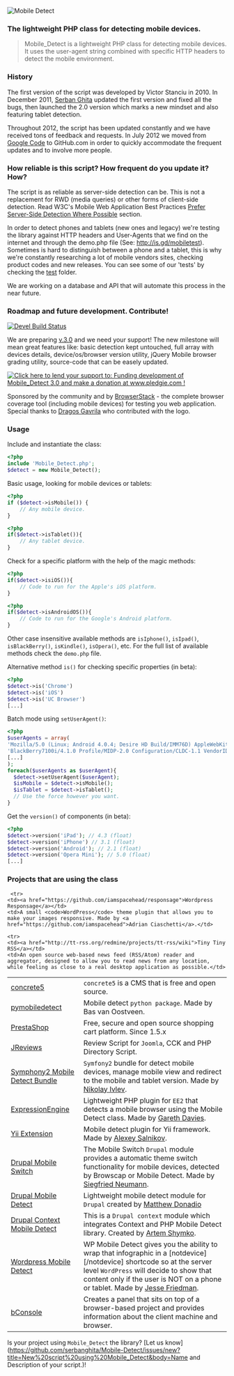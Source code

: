 ![Mobile Detect](http://demo.mobiledetect.net/logo-github.png)

### The lightweight PHP class for detecting mobile devices.

> Mobile\_Detect is a lightweight PHP class for detecting mobile devices. It uses the user-agent string combined with specific HTTP headers to detect the mobile environment.

### History

The first version of the script was developed by Victor Stanciu in 2010.
In December 2011, [Serban Ghita](http://twitter.com/serbanghita) updated the first version and fixed all the bugs, then launched the 2.0 version which marks a new mindset and also featuring tablet detection.

Throughout 2012, the script has been updated constantly and we have received tons of feedback and requests. In July 2012 we moved from [Google Code](http://code.google.com/p/php-mobile-detect/) to GitHub.com in order to quickly accommodate the frequent updates and to involve more people.

### How reliable is this script? How frequent do you update it? How?

The script is as reliable as server-side detection can be. This is not a replacement for RWD (media queries) or other forms of client-side detection. Read W3C's Mobile Web Application Best Practices [Prefer Server-Side Detection Where Possible](http://www.w3.org/TR/mwabp/#bp-devcap-detection) section.

In order to detect phones and tablets (new ones and legacy) we're testing the library against HTTP headers and User-Agents that we find on the internet and through the demo.php file (See: http://is.gd/mobiletest). Sometimes is hard to distinguish between a phone and a tablet, this is why we're constantly researching a lot of mobile vendors sites, checking product codes and new releases. You can see some of our 'tests' by checking the [test](https://github.com/serbanghita/Mobile-Detect/tree/master/tests) folder.

We are working on a database and API that will automate this process in the near future.

### Roadmap and future development. Contribute!

[![Devel Build Status](https://travis-ci.org/serbanghita/Mobile-Detect.png?branch=devel)](https://travis-ci.org/serbanghita/Mobile-Detect)

We are preparing [v.3.0](https://github.com/serbanghita/Mobile-Detect/wiki/Roadmap) and we need your support! The new milestone will mean great features like: basic detection kept untouched, full array with devices details, device/os/browser version utility, jQuery Mobile browser grading utility, source-code that can be easely updated.

<a href='http://www.pledgie.com/campaigns/18179'><img alt='Click here to lend your support to: Funding development of Mobile_Detect 3.0 and make a donation at www.pledgie.com !' src='http://www.pledgie.com/campaigns/18179.png?skin_name=chrome' border='0' /></a>

Sponsored by the community and by [BrowserStack](http://www.browserstack.com) - the complete browser coverage tool (including mobile devices) for testing you web application.
Special thanks to [Dragos Gavrila](https://twitter.com/grafician) who contributed with the logo.

### Usage

Include and instantiate the class:
```php
<?php
include 'Mobile_Detect.php';
$detect = new Mobile_Detect();
```
Basic usage, looking for mobile devices or tablets:
```php
<?php
if ($detect->isMobile()) {
    // Any mobile device.
}
```

```php
<?php
if($detect->isTablet()){
    // Any tablet device.
}
```

Check for a specific platform with the help of the magic methods:
```php
<?php
if($detect->isiOS()){
    // Code to run for the Apple's iOS platform.
}
```

```php
<?php
if($detect->isAndroidOS()){
    // Code to run for the Google's Android platform.
}
```
Other case insensitive available methods are `isIphone()`, `isIpad()`, `isBlackBerry()`, `isKindle()`, `isOpera()`, etc. For the full list of available methods check the `demo.php` file.

Alternative method `is()` for checking specific properties (in beta):
```php
<?php
$detect->is('Chrome')
$detect->is('iOS')
$detect->is('UC Browser')
[...]
```

Batch mode using `setUserAgent()`:
```php
<?php
$userAgents = array(
'Mozilla/5.0 (Linux; Android 4.0.4; Desire HD Build/IMM76D) AppleWebKit/535.19 (KHTML, like Gecko) Chrome/18.0.1025.166 Mobile Safari/535.19',
'BlackBerry7100i/4.1.0 Profile/MIDP-2.0 Configuration/CLDC-1.1 VendorID/103',
[...]
);
foreach($userAgents as $userAgent){
  $detect->setUserAgent($userAgent);
  $isMobile = $detect->isMobile();
  $isTablet = $detect->isTablet();
  // Use the force however you want.
}
```

Get the `version()` of components (in beta):
```php
<?php
$detect->version('iPad'); // 4.3 (float)
$detect->version('iPhone') // 3.1 (float)
$detect->version('Android'); // 2.1 (float)
$detect->version('Opera Mini'); // 5.0 (float)
[...]
```

### Projects that are using the class

<table>
 <tr>
  <td><a href="http://www.concrete5.org">concrete5</a></td>
  <td><code>concrete5</code> is a CMS that is free and open source.</td>
 </tr>
 <tr>
    <td><a href="http://pypi.python.org/pypi/pymobiledetect">pymobiledetect</a></td>
	<td>Mobile detect <code>python package</code>. Made by Bas van Oostveen.</td>
 </tr>
 <tr>
	<td><a href="http://www.prestashop.com">PrestaShop</a></td>
	<td>Free, secure and open source shopping cart platform. Since 1.5.x</td>
 </tr>
  <tr>
	<td><a href="http://www.reviewsforjoomla.com">JReviews</a></td>
	<td>Review Script for <code>Joomla</code>, CCK and PHP Directory Script.</td>
 </tr>
  <tr>
	<td><a href="https://github.com/suncat2000/MobileDetectBundle">Symphony2 Mobile Detect Bundle</a></td>
	<td><code>Symfony2</code> bundle for detect mobile devices, manage mobile view and redirect to the mobile and tablet version. Made by <a href="https://github.com/suncat2000">Nikolay Ivlev</a>.</td>
 </tr>
  <tr>
	<td><a href="https://github.com/garethtdavies/detect-mobile">ExpressionEngine</a></td>
	<td>Lightweight PHP plugin for <code>EE2</code> that detects a mobile browser using the Mobile Detect class. Made by <a href="https://github.com/garethtdavies">Gareth Davies</a>.</td>
 </tr>

 <tr>
 	<td><a href="https://github.com/iamsalnikov/MobileDetect">Yii Extension</a></td>
 	<td>Mobile detect plugin for Yii framework. Made by <a href="https://github.com/iamsalnikov">Alexey Salnikov</a>.</td>
 </tr>

   <tr>
	<td><a href="http://drupal.org/project/mobile_switch">Drupal Mobile Switch</a></td>
	<td>The Mobile Switch <code>Drupal</code> module provides a automatic theme switch functionality for mobile devices, detected by Browscap or Mobile Detect. Made by <a href="http://drupal.org/user/45267">Siegfried Neumann</a>.</td>
 </tr>
   <tr>
	<td><a href="http://drupal.org/project/mobile_detect">Drupal Mobile Detect</a></td>
	<td>Lightweight mobile detect module for <code>Drupal</code> created by <a href="http://drupal.org/user/325244">Matthew Donadio</a></td>
 </tr>
   <tr>
	<td><a href="http://drupal.org/project/context_mobile_detect">Drupal Context Mobile Detect</a></td>
	<td>This is a <code>Drupal context</code> module which integrates Context and PHP Mobile Detect library. Created by <a href="http://drupal.org/user/432492">Artem Shymko</a>.</td>
 </tr>
    <tr>
	<td><a href="http://wordpress.org/extend/plugins/wp-mobile-detect/">Wordpress Mobile Detect</a></td>
	<td>WP Mobile Detect gives you the ability to wrap that infographic in a [notdevice][/notdevice] shortcode so at the server level <code>WordPress</code> will decide to show that content only if the user is NOT on a phone or tablet. Made by <a href="http://profiles.wordpress.org/professor44/">Jesse Friedman</a>.</td>
 </tr>

     <tr>
	<td><a href="https://github.com/iamspacehead/responsage">Wordpress Responsage</a></td>
	<td>A small <code>WordPress</code> theme plugin that allows you to make your images responsive. Made by <a href="https://github.com/iamspacehead">Adrian Ciaschetti</a>.</td>
 </tr>

    <tr>
	<td><a href="http://tt-rss.org/redmine/projects/tt-rss/wiki">Tiny Tiny RSS</a></td>
	<td>An open source web-based news feed (RSS/Atom) reader and aggregator, designed to allow you to read news from any location, while feeling as close to a real desktop application as possible.</td>
 </tr>
    <tr>
	<td><a href="http://code.google.com/p/bconsole/">bConsole</a></td>
	<td>Creates a panel that sits on top of a browser-based project and provides information about the client machine and browser.</td>
 </tr>

</table>

Is your project using `Mobile_Detect` the library? [Let us know](https://github.com/serbanghita/Mobile-Detect/issues/new?title=New%20script%20using%20Mobile_Detect&body=Name and Description of your script.)!
